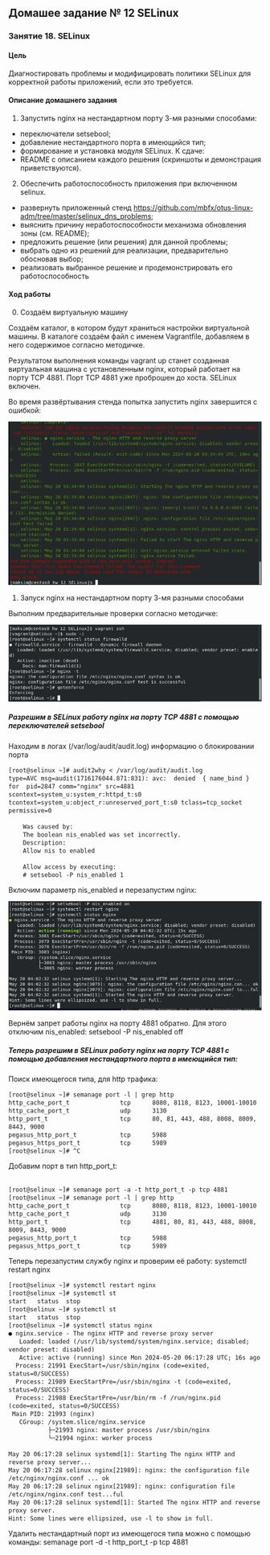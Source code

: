 ## Домашее задание № 12 SELinux

### Занятие 18. SELinux

#### Цель

Диагностировать проблемы и модифицировать политики SELinux для корректной работы приложений, если это требуется.

#### Описание домашнего задания

1. Запустить nginx на нестандартном порту 3-мя разными способами:
- переключатели setsebool;
- добавление нестандартного порта в имеющийся тип;
- формирование и установка модуля SELinux.
К сдаче:
- README с описанием каждого решения (скриншоты и демонстрация приветствуются). 

2. Обеспечить работоспособность приложения при включенном selinux.
- развернуть приложенный стенд https://github.com/mbfx/otus-linux-adm/tree/master/selinux_dns_problems; 
- выяснить причину неработоспособности механизма обновления зоны (см. README);
- предложить решение (или решения) для данной проблемы;
- выбрать одно из решений для реализации, предварительно обосновав выбор;
- реализовать выбранное решение и продемонстрировать его работоспособность

#### Ход работы

0. Создаём виртуальную машину

Создаём каталог, в котором будут храниться настройки виртуальной машины. В каталоге создаём файл с именем Vagrantfile, добавляем в него содержимое согласно методичке.

Результатом выполнения команды vagrant up станет созданная виртуальная машина с установленным nginx, который работает на порту TCP 4881. Порт TCP 4881 уже проброшен до хоста. SELinux включен.

Во время развёртывания стенда попытка запустить nginx завершится с ошибкой:

![Рисунок](1.png)

1. Запуск nginx на нестандартном порту 3-мя разными способами 

Выполним предварительные проверки согласно методичке:

![Рисунок](2.png)

##### Разрешим в SELinux работу nginx на порту TCP 4881 c помощью переключателей setsebool

Находим в логах (/var/log/audit/audit.log) информацию о блокировании порта

```
[root@selinux ~]# audit2why < /var/log/audit/audit.log
type=AVC msg=audit(1716176044.871:831): avc:  denied  { name_bind } for  pid=2847 comm="nginx" src=4881 scontext=system_u:system_r:httpd_t:s0 tcontext=system_u:object_r:unreserved_port_t:s0 tclass=tcp_socket permissive=0

    Was caused by:
    The boolean nis_enabled was set incorrectly. 
    Description:
    Allow nis to enabled

    Allow access by executing:
    # setsebool -P nis_enabled 1

```

Включим параметр nis_enabled и перезапустим nginx: 

![Рисунок](3.png)

Вернём запрет работы nginx на порту 4881 обратно. Для этого отключим nis_enabled: setsebool -P nis_enabled off

##### Теперь разрешим в SELinux работу nginx на порту TCP 4881 c помощью добавления нестандартного порта в имеющийся тип:

Поиск имеющегося типа, для http трафика:

```
[root@selinux ~]# semanage port -l | grep http
http_cache_port_t              tcp      8080, 8118, 8123, 10001-10010
http_cache_port_t              udp      3130
http_port_t                    tcp      80, 81, 443, 488, 8008, 8009, 8443, 9000
pegasus_http_port_t            tcp      5988
pegasus_https_port_t           tcp      5989
[root@selinux ~]# ^C

```

Добавим порт в тип http_port_t:

```

[root@selinux ~]# semanage port -a -t http_port_t -p tcp 4881
[root@selinux ~]# semanage port -l | grep http
http_cache_port_t              tcp      8080, 8118, 8123, 10001-10010
http_cache_port_t              udp      3130
http_port_t                    tcp      4881, 80, 81, 443, 488, 8008, 8009, 8443, 9000
pegasus_http_port_t            tcp      5988
pegasus_https_port_t           tcp      5989

```
Теперь перезапустим службу nginx и проверим её работу: systemctl restart nginx

```
[root@selinux ~]# systemctl restart nginx
[root@selinux ~]# systemctl st
start   status  stop    
[root@selinux ~]# systemctl st
start   status  stop    
[root@selinux ~]# systemctl status nginx
● nginx.service - The nginx HTTP and reverse proxy server
   Loaded: loaded (/usr/lib/systemd/system/nginx.service; disabled; vendor preset: disabled)
   Active: active (running) since Mon 2024-05-20 06:17:28 UTC; 16s ago
  Process: 21991 ExecStart=/usr/sbin/nginx (code=exited, status=0/SUCCESS)
  Process: 21989 ExecStartPre=/usr/sbin/nginx -t (code=exited, status=0/SUCCESS)
  Process: 21988 ExecStartPre=/usr/bin/rm -f /run/nginx.pid (code=exited, status=0/SUCCESS)
 Main PID: 21993 (nginx)
   CGroup: /system.slice/nginx.service
           ├─21993 nginx: master process /usr/sbin/nginx
           └─21994 nginx: worker process

May 20 06:17:28 selinux systemd[1]: Starting The nginx HTTP and reverse proxy server...
May 20 06:17:28 selinux nginx[21989]: nginx: the configuration file /etc/nginx/nginx.conf ... ok
May 20 06:17:28 selinux nginx[21989]: nginx: configuration file /etc/nginx/nginx.conf test...ful
May 20 06:17:28 selinux systemd[1]: Started The nginx HTTP and reverse proxy server.
Hint: Some lines were ellipsized, use -l to show in full.

```

Удалить нестандартный порт из имеющегося типа можно с помощью команды: semanage port -d -t http_port_t -p tcp 4881

